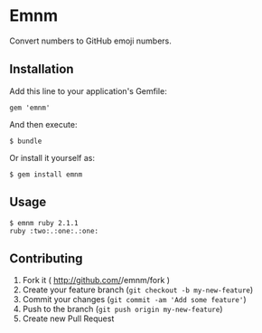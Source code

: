 # Emnm

Convert numbers to GitHub emoji numbers.

## Installation

Add this line to your application's Gemfile:

    gem 'emnm'

And then execute:

    $ bundle

Or install it yourself as:

    $ gem install emnm

## Usage

```
$ emnm ruby 2.1.1
ruby :two:.:one:.:one:
```

## Contributing

1. Fork it ( http://github.com/<my-github-username>/emnm/fork )
2. Create your feature branch (`git checkout -b my-new-feature`)
3. Commit your changes (`git commit -am 'Add some feature'`)
4. Push to the branch (`git push origin my-new-feature`)
5. Create new Pull Request
